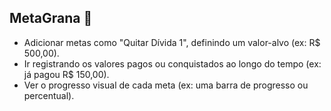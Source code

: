 ## MetaGrana 💸

* Adicionar metas como "Quitar Dívida 1", definindo um valor-alvo (ex: R$ 500,00).
* Ir registrando os valores pagos ou conquistados ao longo do tempo (ex: já pagou R$ 150,00).
* Ver o progresso visual de cada meta (ex: uma barra de progresso ou percentual).
